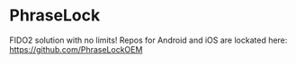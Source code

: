 # PhraseLock
FIDO2 solution with no limits! 
Repos for Android and iOS are lockated here: https://github.com/PhraseLockOEM
